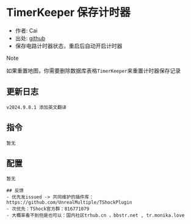 # TimerKeeper 保存计时器

- 作者: Cai
- 出处: [github](https://github.com/THEXN/CaiPlugins)
- 保存电路计时器状态，重启后自动开启计时器  
> [!NOTE]  
> 如果重置地图，你需要删除数据库表格`TimerKeeper`来重置计时器保存记录

## 更新日志

```
v2024.9.8.1 添加英文翻译
```

## 指令

```
暂无
```

## 配置

```
暂无
```
```
## 反馈
- 优先发issued -> 共同维护的插件库：https://github.com/UnrealMultiple/TShockPlugin
- 次优先：TShock官方群：816771079
- 大概率看不到但是也可以：国内社区trhub.cn ，bbstr.net , tr.monika.love
